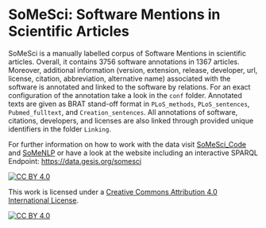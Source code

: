 # **SoMeSci**: **So**ftware **Me**ntions in **Sci**entific Articles

SoMeSci is a manually labelled corpus of Software Mentions in scientific articles.
Overall, it contains 3756 software annotations in 1367 articles.
Moreover, additional information (version, extension, release, developer, url, license, citation, abbreviation, alternative name) associated with the software is annotated and linked to the software by relations. 
For an exact configuration of the annotation take a look in the `conf` folder. 
Annotated texts are given as BRAT stand-off format in `PLoS_methods`, `PLoS_sentences`, `Pubmed_fulltext`, and `Creation_sentences`. 
All annotations of software, citations, developers, and licenses are also linked through provided unique identifiers in the folder `Linking`. 

For further information on how to work with the data visit [SoMeSci_Code](https://github.com/dave-s477/SoMeSci_Code) and [SoMeNLP](https://github.com/dave-s477/SoMeNLP) or have a look at the website including an interactive SPARQL Endpoint: https://data.gesis.org/somesci


[![CC BY 4.0][cc-by-shield]][cc-by]

This work is licensed under a [Creative Commons Attribution 4.0 International
License][cc-by].

[![CC BY 4.0][cc-by-image]][cc-by]

[cc-by]: http://creativecommons.org/licenses/by/4.0/
[cc-by-image]: https://i.creativecommons.org/l/by/4.0/88x31.png
[cc-by-shield]: https://img.shields.io/badge/License-CC%20BY%204.0-lightgrey.svg
